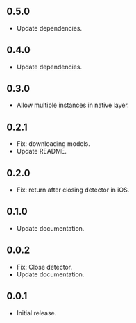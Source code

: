 ## 0.5.0

* Update dependencies.

## 0.4.0

* Update dependencies.

## 0.3.0

* Allow multiple instances in native layer.

## 0.2.1

* Fix: downloading models.
* Update README.

## 0.2.0

* Fix: return after closing detector in iOS.

## 0.1.0

* Update documentation.

## 0.0.2

* Fix: Close detector.
* Update documentation.

## 0.0.1

* Initial release.

